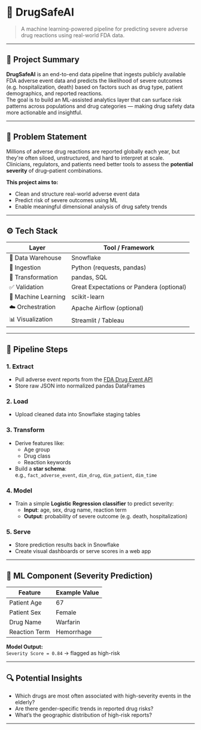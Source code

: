# 💊 DrugSafeAI

> A machine learning-powered pipeline for predicting severe adverse drug reactions using real-world FDA data.

---

## 📌 Project Summary

**DrugSafeAI** is an end-to-end data pipeline that ingests publicly available FDA adverse event data and predicts the likelihood of severe outcomes (e.g. hospitalization, death) based on factors such as drug type, patient demographics, and reported reactions.  
The goal is to build an ML-assisted analytics layer that can surface risk patterns across populations and drug categories — making drug safety data more actionable and insightful.

---

## 🚨 Problem Statement

Millions of adverse drug reactions are reported globally each year, but they're often siloed, unstructured, and hard to interpret at scale.  
Clinicians, regulators, and patients need better tools to assess the **potential severity** of drug–patient combinations.  

**This project aims to:**
- Clean and structure real-world adverse event data
- Predict risk of severe outcomes using ML
- Enable meaningful dimensional analysis of drug safety trends

---

## ⚙️ Tech Stack

| Layer              | Tool / Framework         |
|--------------------|--------------------------|
| 💽 Data Warehouse   | Snowflake                |
| 🔄 Ingestion        | Python (requests, pandas)|
| 🧹 Transformation   | pandas, SQL              |
| ✅ Validation       | Great Expectations or Pandera (optional)    |
| 🤖 Machine Learning | scikit-learn             |
| ☁️ Orchestration    | Apache Airflow (optional)|
| 📊 Visualization    | Streamlit / Tableau      |

---

## 🧱 Pipeline Steps

### 1. **Extract**
- Pull adverse event reports from the [FDA Drug Event API](https://open.fda.gov/apis/drug/event/)
- Store raw JSON into normalized pandas DataFrames

### 2. **Load**
- Upload cleaned data into Snowflake staging tables

### 3. **Transform**
- Derive features like:
  - Age group
  - Drug class
  - Reaction keywords
- Build a **star schema**:  
  e.g., `fact_adverse_event`, `dim_drug`, `dim_patient`, `dim_time`

### 4. **Model**
- Train a simple **Logistic Regression classifier** to predict severity:
  - **Input**: age, sex, drug name, reaction term
  - **Output**: probability of severe outcome (e.g. death, hospitalization)

### 5. **Serve**
- Store prediction results back in Snowflake
- Create visual dashboards or serve scores in a web app

---

## 🤖 ML Component (Severity Prediction)

| Feature            | Example Value     |
|--------------------|------------------|
| Patient Age        | 67               |
| Patient Sex        | Female           |
| Drug Name          | Warfarin         |
| Reaction Term      | Hemorrhage       |

**Model Output:**  
`Severity Score = 0.84` → flagged as high-risk

---

## 🔍 Potential Insights

- Which drugs are most often associated with high-severity events in the elderly?
- Are there gender-specific trends in reported drug risks?
- What’s the geographic distribution of high-risk reports?

---
